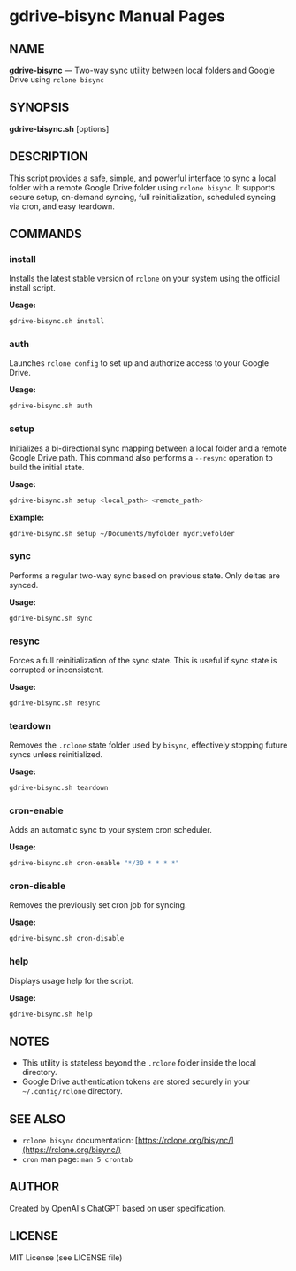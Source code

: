 # gdrive-bisync Manual Pages

## NAME

**gdrive-bisync** — Two-way sync utility between local folders and Google Drive using `rclone bisync`

## SYNOPSIS

**gdrive-bisync.sh** <command> \[options]

## DESCRIPTION

This script provides a safe, simple, and powerful interface to sync a local folder with a remote Google Drive folder using `rclone bisync`. It supports secure setup, on-demand syncing, full reinitialization, scheduled syncing via cron, and easy teardown.

## COMMANDS

### install

Installs the latest stable version of `rclone` on your system using the official install script.

**Usage:**

```bash
gdrive-bisync.sh install
```

### auth

Launches `rclone config` to set up and authorize access to your Google Drive.

**Usage:**

```bash
gdrive-bisync.sh auth
```

### setup

Initializes a bi-directional sync mapping between a local folder and a remote Google Drive path.
This command also performs a `--resync` operation to build the initial state.

**Usage:**

```bash
gdrive-bisync.sh setup <local_path> <remote_path>
```

**Example:**

```bash
gdrive-bisync.sh setup ~/Documents/myfolder mydrivefolder
```

### sync

Performs a regular two-way sync based on previous state. Only deltas are synced.

**Usage:**

```bash
gdrive-bisync.sh sync
```

### resync

Forces a full reinitialization of the sync state. This is useful if sync state is corrupted or inconsistent.

**Usage:**

```bash
gdrive-bisync.sh resync
```

### teardown

Removes the `.rclone` state folder used by `bisync`, effectively stopping future syncs unless reinitialized.

**Usage:**

```bash
gdrive-bisync.sh teardown
```

### cron-enable

Adds an automatic sync to your system cron scheduler.

**Usage:**

```bash
gdrive-bisync.sh cron-enable "*/30 * * * *"
```

### cron-disable

Removes the previously set cron job for syncing.

**Usage:**

```bash
gdrive-bisync.sh cron-disable
```

### help

Displays usage help for the script.

**Usage:**

```bash
gdrive-bisync.sh help
```

## NOTES

* This utility is stateless beyond the `.rclone` folder inside the local directory.
* Google Drive authentication tokens are stored securely in your `~/.config/rclone` directory.

## SEE ALSO

* `rclone bisync` documentation: [https://rclone.org/bisync/](https://rclone.org/bisync/)
* `cron` man page: `man 5 crontab`

## AUTHOR

Created by OpenAI's ChatGPT based on user specification.

## LICENSE

MIT License (see LICENSE file)
